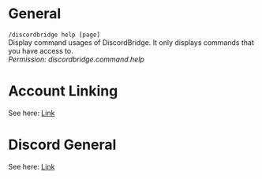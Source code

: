 # General
`/discordbridge help [page]`\
Display command usages of DiscordBridge. It only displays commands that you have access to.\
_Permission: discordbridge.command.help_

# Account Linking
See here: [Link](https://wiki.incredibleplugins.com/discordbridge/modules/linking-module#commands)

# Discord General
See here: [Link](https://wiki.incredibleplugins.com/discordbridge/modules/bot#ingame-commands)
